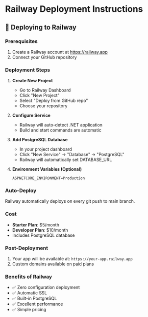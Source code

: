 # Railway Deployment Instructions

## 🚀 Deploying to Railway

### Prerequisites
1. Create a Railway account at https://railway.app
2. Connect your GitHub repository

### Deployment Steps

1. **Create New Project**
   - Go to Railway Dashboard
   - Click "New Project"
   - Select "Deploy from GitHub repo"
   - Choose your repository

2. **Configure Service**
   - Railway will auto-detect .NET application
   - Build and start commands are automatic

3. **Add PostgreSQL Database**
   - In your project dashboard
   - Click "New Service" → "Database" → "PostgreSQL"
   - Railway will automatically set DATABASE_URL

4. **Environment Variables (Optional)**
   ```
   ASPNETCORE_ENVIRONMENT=Production
   ```

### Auto-Deploy
Railway automatically deploys on every git push to main branch.

### Cost
- **Starter Plan**: $5/month
- **Developer Plan**: $10/month
- Includes PostgreSQL database

### Post-Deployment
1. Your app will be available at: `https://your-app.railway.app`
2. Custom domains available on paid plans

### Benefits of Railway
- ✅ Zero configuration deployment
- ✅ Automatic SSL
- ✅ Built-in PostgreSQL
- ✅ Excellent performance
- ✅ Simple pricing